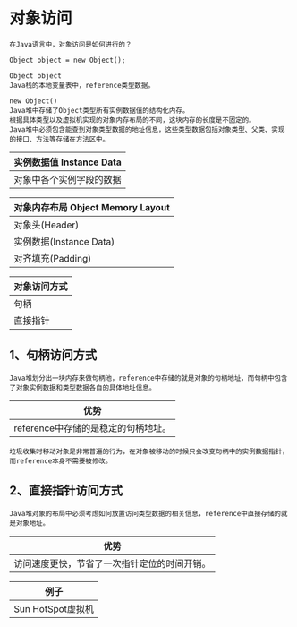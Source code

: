 # 对象访问
```
在Java语言中，对象访问是如何进行的？
```


```
Object object = new Object();

Object object
Java栈的本地变量表中，reference类型数据。

new Object()
Java堆中存储了Object类型所有实例数据值的结构化内存。
根据具体类型以及虚拟机实现的对象内存布局的不同，这块内存的长度是不固定的。
Java堆中必须包含能查到对象类型数据的地址信息，这些类型数据包括对象类型、父类、实现的接口、方法等存储在方法区中。
```

|实例数据值 Instance Data|
|----|
|对象中各个实例字段的数据|


|对象内存布局 Object Memory Layout|
|----|
|对象头(Header)|
|实例数据(Instance Data)|
|对齐填充(Padding)|


|对象访问方式|
|----|
|句柄|
|直接指针|

## 1、句柄访问方式
```
Java堆划分出一块内存来做句柄池，reference中存储的就是对象的句柄地址，而句柄中包含了对象实例数据和类型数据各自的具体地址信息。
```

|优势|
|----|
|reference中存储的是稳定的句柄地址。|

```
垃圾收集时移动对象是非常普遍的行为，在对象被移动的时候只会改变句柄中的实例数据指针，而reference本身不需要被修改。
```

## 2、直接指针访问方式

```
Java堆对象的布局中必须考虑如何放置访问类型数据的相关信息，reference中直接存储的就是对象地址。
```

|优势|
|----|
|访问速度更快，节省了一次指针定位的时间开销。|

|例子|
|----|
|Sun HotSpot虚拟机|

